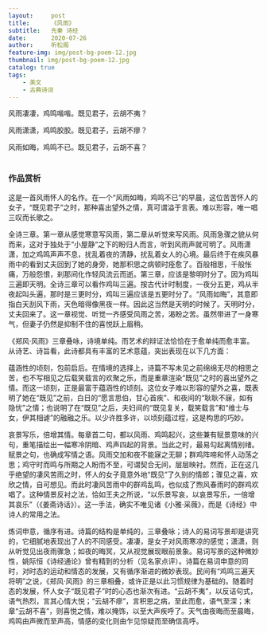 ```yaml
---
layout:     post
title:      《风雨》
subtitle:   先秦 诗经
date:       2020-07-26
author:     听松阁
feature-img: img/post-bg-poem-12.jpg
thumbnail: img/post-bg-poem-12.jpg
catalog: true
tags:
    - 美文
    - 古典诗词
---
```


风雨凄凄，鸡鸣喈喈。既见君子，云胡不夷？<br>

风雨潇潇，鸡鸣胶胶。既见君子，云胡不瘳？<br>

风雨如晦，鸡鸣不已。既见君子，云胡不喜？<br>
<br>

### 作品赏析
这是一首风雨怀人的名作。在一个“风雨如晦，鸡鸣不已”的早晨，这位苦苦怀人的女子，“既见君子”之时，那种喜出望外之情，真可谓溢于言表。难以形容，唯一唱三叹而长歌之。

全诗三章。第一章从感觉寒意写风雨，第二章从听觉来写风雨。风雨急骤之貌从何而来，这对于独处于“小屋静“之下的盼归人而言，听到风雨声就可明了。风雨潇潇，加之鸡鸣声声不息，扰乱着夜的清静，扰乱着女人的心境。最后终于在疾风暴雨中的看到丈夫回到了她的身旁，她那积思之病顿时痊愈了。百般相思，千般怅痛，万般怨恨，刹那间化作轻风流云而逝。第三章，应该是黎明时分了。因为鸡叫三遍即天明。全诗三章可以看作鸡叫三遍。按古代计时制度，一夜分五更，鸡从半夜起叫头遍，那时是三更时分，鸡叫三遍应该是五更时分了。“风雨如晦”，其意即指白天刮风下雨，天色暗得像黑夜一样。因此这当然是天明的时候了。天明时分，丈夫回来了。这一章视觉、听觉一齐感受风雨之苦，渴盼之苦。虽然带进了一身寒气，但妻子仍然是抑制不住的喜悦跃上眉稍。

《郑风·风雨》三章叠咏，诗境单纯。而艺术的辩证法恰恰在于愈单纯而愈丰富。从诗艺、诗旨看，此诗都具有丰富的艺术意蕴，突出表现在以下几方面：

蕴涵性的顷刻，包前启后。在情境的选择上，诗篇不写未见之前绵绵无尽的相思之苦，也不写相见之后载笑载言的欢聚之乐，而是重章渲染“既见”之时的喜出望外之情。而这一顷刻，正是最富于蕴涵性的顷刻。这位女子难以形容的望外之喜，既表明了她在“既见”之前，白日的“愿言思伯，甘心首疾”、和夜间的“耿耿不寐，如有隐忧”之情；也说明了在“既见”之后，夫妇间的“既见复关，载笑载言”和“维士与女，伊其相谑”的融融之乐。以少许胜多许，以顷刻蕴过程，这是构思的巧妙。

哀景写乐，倍增其情。每章首二句，都以风雨、鸡鸣起兴，这些兼有赋景意味的兴句，重笔描绘出一幅寒冷阴暗、鸡声四起的背景。当此之时，最易勾起离情别绪。赋景之句，也确成写情之语。风雨交加和夜不能寐之无聊；群鸡阵啼和怀人动荡之思；鸡守时而鸣与所期之人盼而不至，可谓契合无间，层层映衬。然而，正在这几乎绝望的凄风苦雨之时，怀人的女子竟意外地“既见”了久别的情郎；骤见之喜，欢欣之情，自可想见。而此时凄风苦雨中的群鸡乱鸣，也似成了煦风春雨时的群鸡欢唱了。这种情景反衬之法，恰如王夫之所说，“以乐景写哀，以哀景写乐，一倍增其哀乐”（《姜斋诗话》）。这一手法，确实不唯见诸《小雅·采薇》，而是《诗经》中诗人的常用之法。

炼词申意，循序有进。诗篇的结构是单纯的，三章叠咏；诗人的易词写景却是讲究的，它细腻地表现出了人的不同感受。凄凄，是女子对风雨寒凉的感觉；潇潇，则从听觉见出夜雨骤急；如夜的晦冥，又从视觉展现眼前景象。易词写景的这种微妙性，姚际恒《诗经通论》曾有精到的分析（见名家点评）。诗篇在易词申意的同时，对时态的运动和情态的发展，又有循序渐进的微妙表现。民间有“鸡鸣三遍天将明”之说，《郑风·风雨》的三章相叠，或许正是以此习惯规律为基础的。随着时态的发展，怀人女子“既见君子”时的心态也渐次有进。“云胡不夷”，以反诘句式，语气热烈，言其心情大悦；“云胡不瘳”，言积思之病，至此而愈，语气至深；末章“云胡不喜”，则喜悦之情，难以掩饰，以至大声疾呼了。天气由夜晦而至晨晦，鸡鸣由声微而至声高，情感的变化则由乍见惊疑而至确信高呼。
